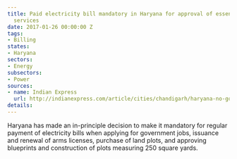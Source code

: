 ```yaml
---
title: Paid electricity bill mandatory in Haryana for approval of essential government
  services
date: 2017-01-26 00:00:00 Z
tags:
- Billing
states:
- Haryana
sectors:
- Energy
subsectors:
- Power
sources:
- name: Indian Express
  url: http://indianexpress.com/article/cities/chandigarh/haryana-no-govt-job-plot-for-those-who-dont-pay-power-bills-4479393/
details: 
---
```


Haryana has made an in-principle decision to make it mandatory for regular payment of electricity bills when applying for government jobs, issuance and renewal of arms licenses, purchase of land plots, and approving blueprints and construction of plots measuring 250 square yards.
